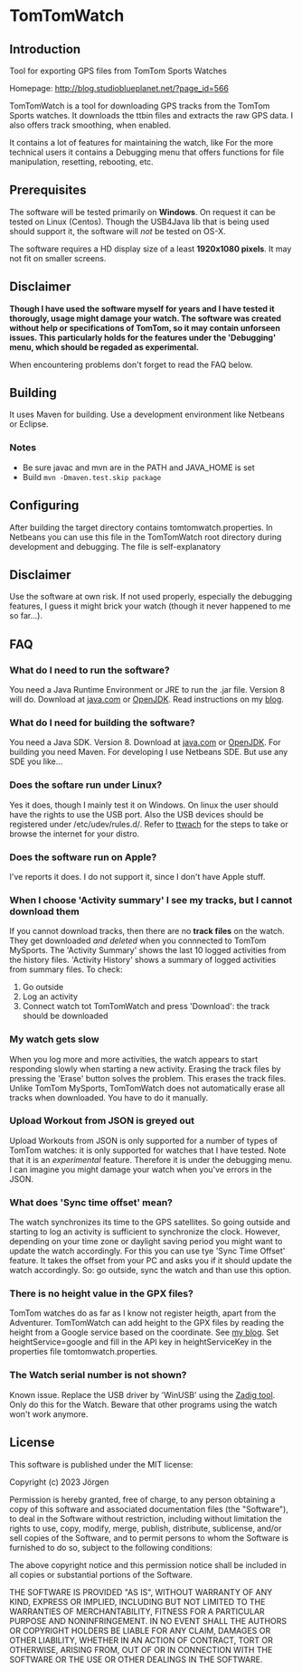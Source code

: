 # TomTomWatch

## Introduction
Tool for exporting GPS files from TomTom Sports Watches

Homepage: http://blog.studioblueplanet.net/?page_id=566

TomTomWatch is a tool for downloading GPS tracks from the TomTom Sports watches. It downloads the ttbin files and extracts the raw GPS data.
I also offers track smoothing, when enabled.

It contains a lot of features for maintaining the watch, like
For the more technical users it contains a Debugging menu that offers functions for file manipulation, resetting, rebooting, etc.

## Prerequisites

The software will be tested primarily on **Windows**. On request it can be tested on Linux (Centos). Though the USB4Java lib that is being used should support it, the software will *not* be tested on OS-X.

The software requires a HD display size of a least **1920x1080 pixels**. It may not fit on smaller screens.

## Disclaimer
**Though I have used the software myself for years and I have tested it thorougly, usage might damage your watch. The software was created without help or specifications of TomTom, so it may contain unforseen issues. This particularly holds for the features under the 'Debugging' menu, which should be regaded as experimental.**

When encountering problems don't forget to read the FAQ below.

## Building
It uses Maven for building. Use a development environment like Netbeans or Eclipse.

### Notes
- Be sure javac and mvn are in the PATH and JAVA_HOME is set
- Build `mvn -Dmaven.test.skip package`

## Configuring
After building the target directory contains tomtomwatch.properties. In Netbeans you can use this file in the TomTomWatch root directory
during development and debugging.
The file is self-explanatory

## Disclaimer
Use the software at own risk. If not used properly, especially the debugging features, I guess it might brick your watch
(though it never happened to me so far...).

## FAQ

### What do I need to run the software?
You need a Java Runtime Environment or JRE to run the .jar file. Version 8 will do. Download at [java.com](https://www.java.com/download/ie_manual.jsp) or [OpenJDK](https://openjdk.org/). Read instructions on my [blog](https://blog.studioblueplanet.net/software/tomtomwatch).

### What do I need for building the software?
You need a Java SDK. Version 8. Download at [java.com](https://www.java.com/download/ie_manual.jsp) or [OpenJDK](https://openjdk.org/).
For building you need Maven. For developing I use Netbeans SDE. But use any SDE you like...

### Does the softare run under Linux?
Yes it does, though I mainly test it on Windows.
On linux the user should have the rights to use the USB port. Also the USB devices should be registered under /etc/udev/rules.d/.
Refer to [ttwach](https://github.com/ryanbinns/ttwatch) for the steps to take or browse the internet for your distro.

### Does the software run on Apple?
I've reports it does. I do not support it, since I don't have Apple stuff.

### When I choose 'Activity summary' I see my tracks, but I cannot download them
If you cannot download tracks, then there are no **track files** on the watch.
They get downloaded _and deleted_ when you connnected to TomTom MySports. The 'Activity Summary' shows the last 10 logged activities from the history files. 'Activity History' shows a summary of logged activities from summary files.
To check: 
1. Go outside
2. Log an activity
3. Connect watch tot TomTomWatch and press 'Download': the track should be downloaded

### My watch gets slow
When you log more and more activities, the watch appears to start responding slowly when starting a new activity. 
Erasing the track files by pressing the 'Erase' button solves the problem. This erases the track files.
Unlike TomTom MySports, TomTomWatch does not automatically erase all tracks when downloaded. You have to do it manually.

### Upload Workout from JSON is greyed out
Upload Workouts from JSON is only supported for a number of types of TomTom watches: it is only supported for watches that I have tested.
Note that it is an _experimental_ feature. Therefore it is under the debugging menu. I can imagine you might damage your watch when you've errors in the JSON.

### What does 'Sync time offset' mean?
The watch synchronizes its time to the GPS satellites. So going outside and starting to log an activity is sufficient to synchronize the clock. However, depending on your time zone or daylight saving period you might want to update the watch accordingly. For this you can use tye 'Sync Time Offset' feature. It takes the offset from your PC and asks you if it should update the watch accordingly. So: go outside, sync the watch and than use this option.

### There is no height value in the GPX files?
TomTom watches do as far as I know not register heigth, apart from the Adventurer.
TomTomWatch can add height to the GPX files by reading the height from a Google service based on the coordinate. See [my blog](https://blog.studioblueplanet.net/software/tomtomwatch).
Set heightService=google and fill in the API key in heightServiceKey in the properties file tomtomwatch.properties.

### The Watch serial number is not shown?
Known issue. Replace the USB driver by 'WinUSB' using the [Zadig tool](https://zadig.akeo.ie/). Only do this for the Watch. Beware that other programs using the watch won't work anymore.

## License
This software is published under the MIT license:

Copyright (c) 2023 Jörgen

Permission is hereby granted, free of charge, to any person obtaining a copy
of this software and associated documentation files (the "Software"), to deal
in the Software without restriction, including without limitation the rights
to use, copy, modify, merge, publish, distribute, sublicense, and/or sell
copies of the Software, and to permit persons to whom the Software is
furnished to do so, subject to the following conditions:

The above copyright notice and this permission notice shall be included in all
copies or substantial portions of the Software.

THE SOFTWARE IS PROVIDED "AS IS", WITHOUT WARRANTY OF ANY KIND, EXPRESS OR
IMPLIED, INCLUDING BUT NOT LIMITED TO THE WARRANTIES OF MERCHANTABILITY,
FITNESS FOR A PARTICULAR PURPOSE AND NONINFRINGEMENT. IN NO EVENT SHALL THE
AUTHORS OR COPYRIGHT HOLDERS BE LIABLE FOR ANY CLAIM, DAMAGES OR OTHER
LIABILITY, WHETHER IN AN ACTION OF CONTRACT, TORT OR OTHERWISE, ARISING FROM,
OUT OF OR IN CONNECTION WITH THE SOFTWARE OR THE USE OR OTHER DEALINGS IN THE
SOFTWARE.

